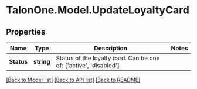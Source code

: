 # TalonOne.Model.UpdateLoyaltyCard
## Properties

Name | Type | Description | Notes
------------ | ------------- | ------------- | -------------
**Status** | **string** | Status of the loyalty card. Can be one of: [&#39;active&#39;, &#39;disabled&#39;]  | 

[[Back to Model list]](../README.md#documentation-for-models) [[Back to API list]](../README.md#documentation-for-api-endpoints) [[Back to README]](../README.md)

